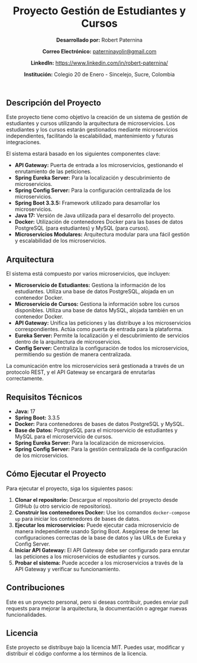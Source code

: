 <!DOCTYPE html>
<html lang="es">
<head>
    <meta charset="UTF-8">
    <meta name="viewport" content="width=device-width, initial-scale=1.0">
</head>
<body>
    <header>
        <h1>Proyecto Gestión de Estudiantes y Cursos</h1>
        <p><strong>Desarrollado por:</strong> Robert Paternina</p>
        <p><strong>Correo Electrónico:</strong> <a href="mailto:paterninayolir@gmail.com">paterninayolir@gmail.com</a></p>
        <p><strong>LinkedIn:</strong> <a href="https://www.linkedin.com/in/robert-paternina/" target="_blank">https://www.linkedin.com/in/robert-paternina/</a></p>
        <p><strong>Institución:</strong> Colegio 20 de Enero - Sincelejo, Sucre, Colombia</p>
    </header>
    <section>
        <h2>Descripción del Proyecto</h2>
        <p>Este proyecto tiene como objetivo la creación de un sistema de gestión de estudiantes y cursos utilizando la arquitectura de microservicios. Los estudiantes y los cursos estarán gestionados mediante microservicios independientes, facilitando la escalabilidad, mantenimiento y futuras integraciones.</p>
        <p>El sistema estará basado en los siguientes componentes clave:</p>
        <ul>
            <li><strong>API Gateway:</strong> Puerta de entrada a los microservicios, gestionando el enrutamiento de las peticiones.</li>
            <li><strong>Spring Eureka Server:</strong> Para la localización y descubrimiento de microservicios.</li>
            <li><strong>Spring Config Server:</strong> Para la configuración centralizada de los microservicios.</li>
            <li><strong>Spring Boot 3.3.5:</strong> Framework utilizado para desarrollar los microservicios.</li>
            <li><strong>Java 17:</strong> Versión de Java utilizada para el desarrollo del proyecto.</li>
            <li><strong>Docker:</strong> Utilización de contenedores Docker para las bases de datos PostgreSQL (para estudiantes) y MySQL (para cursos).</li>
            <li><strong>Microservicios Modulares:</strong> Arquitectura modular para una fácil gestión y escalabilidad de los microservicios.</li>
        </ul>
    </section>
    <section>
        <h2>Arquitectura</h2>
        <p>El sistema está compuesto por varios microservicios, que incluyen:</p>
        <ul>
            <li><strong>Microservicio de Estudiantes:</strong> Gestiona la información de los estudiantes. Utiliza una base de datos PostgreSQL, alojada en un contenedor Docker.</li>
            <li><strong>Microservicio de Cursos:</strong> Gestiona la información sobre los cursos disponibles. Utiliza una base de datos MySQL, alojada también en un contenedor Docker.</li>
            <li><strong>API Gateway:</strong> Unifica las peticiones y las distribuye a los microservicios correspondientes. Actúa como puerta de entrada para la plataforma.</li>
            <li><strong>Eureka Server:</strong> Permite la localización y el descubrimiento de servicios dentro de la arquitectura de microservicios.</li>
            <li><strong>Config Server:</strong> Centraliza la configuración de todos los microservicios, permitiendo su gestión de manera centralizada.</li>
        </ul>
        <p>La comunicación entre los microservicios será gestionada a través de un protocolo REST, y el API Gateway se encargará de enrutarlas correctamente.</p>
    </section>
    <section>
        <h2>Requisitos Técnicos</h2>
        <ul>
            <li><strong>Java:</strong> 17</li>
            <li><strong>Spring Boot:</strong> 3.3.5</li>
            <li><strong>Docker:</strong> Para contenedores de bases de datos PostgreSQL y MySQL.</li>
            <li><strong>Base de Datos:</strong> PostgreSQL para el microservicio de estudiantes y MySQL para el microservicio de cursos.</li>
            <li><strong>Spring Eureka Server:</strong> Para la localización de microservicios.</li>
            <li><strong>Spring Config Server:</strong> Para la gestión centralizada de la configuración de los microservicios.</li>
        </ul>
    </section>
    <section>
        <h2>Cómo Ejecutar el Proyecto</h2>
        <p>Para ejecutar el proyecto, siga los siguientes pasos:</p>
        <ol>
            <li><strong>Clonar el repositorio:</strong> Descargue el repositorio del proyecto desde GitHub (u otro servicio de repositorios).</li>
            <li><strong>Construir los contenedores Docker:</strong> Use los comandos <code>docker-compose up</code> para iniciar los contenedores de bases de datos.</li>
            <li><strong>Ejecutar los microservicios:</strong> Puede ejecutar cada microservicio de manera independiente usando Spring Boot. Asegúrese de tener las configuraciones correctas de la base de datos y las URLs de Eureka y Config Server.</li>
            <li><strong>Iniciar API Gateway:</strong> El API Gateway debe ser configurado para enrutar las peticiones a los microservicios de estudiantes y cursos.</li>
            <li><strong>Probar el sistema:</strong> Puede acceder a los microservicios a través de la API Gateway y verificar su funcionamiento.</li>
        </ol>
    </section>
    <section>
        <h2>Contribuciones</h2>
        <p>Este es un proyecto personal, pero si deseas contribuir, puedes enviar pull requests para mejorar la arquitectura, la documentación o agregar nuevas funcionalidades.</p>
    </section>
    <section>
        <h2>Licencia</h2>
        <p>Este proyecto se distribuye bajo la licencia MIT. Puedes usar, modificar y distribuir el código conforme a los términos de la licencia.</p>
    </section>
</body>
</html>
